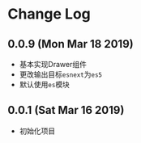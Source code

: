 # Change Log

## 0.0.9 (Mon Mar 18 2019)

-   基本实现Drawer组件
-   更改输出目标`esnext`为`es5`
-   默认使用`es`模块

## 0.0.1 (Sat Mar 16 2019)

-   初始化项目
